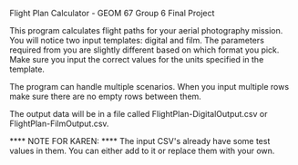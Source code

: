 Flight Plan Calculator - GEOM 67 Group 6 Final Project

This program calculates flight paths for your aerial photography mission. 
You will notice two input templates: digital and film.
The parameters required from you are slightly different based on which format you pick. 
Make sure you input the correct values for the units specified in the template.

The program can handle multiple scenarios. When you input multiple rows
make sure there are no empty rows between them.

The output data will be in a file called FlightPlan-DigitalOutput.csv or FlightPlan-FilmOutput.csv.


**** NOTE FOR KAREN: ****
The input CSV's already have some test values in them. You can either add to it or replace them with your own.